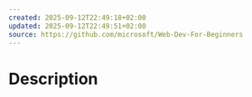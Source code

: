 ```yaml
---
created: 2025-09-12T22:49:18+02:00
updated: 2025-09-12T22:49:51+02:00
source: https://github.com/microsoft/Web-Dev-For-Beginners
---
```

# Description
